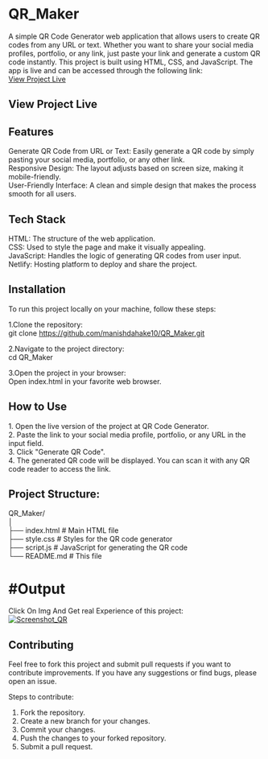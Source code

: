 # QR_Maker
A simple QR Code Generator web application that allows users to create QR codes from any URL or text. Whether you want to share your social media profiles, portfolio, or any link, just paste your link and generate a custom QR code instantly. This project is built using HTML, CSS, and JavaScript. The app is live and can be accessed through the following link:<br>
<a href="https://codifyqr.netlify.app">View Project Live</a>

<h2>View Project Live</h2>

<h2>Features</h2>
Generate QR Code from URL or Text: Easily generate a QR code by simply pasting your social media, portfolio, or any other link.<br>
Responsive Design: The layout adjusts based on screen size, making it mobile-friendly.<br>
User-Friendly Interface: A clean and simple design that makes the process smooth for all users.<br>

<h2>Tech Stack</h2>
HTML: The structure of the web application.<br>
CSS: Used to style the page and make it visually appealing.<br>
JavaScript: Handles the logic of generating QR codes from user input.<br>
Netlify: Hosting platform to deploy and share the project.<br>

<h2>Installation</h2>
To run this project locally on your machine, follow these steps:<br>

1.Clone the repository:<br>
git clone https://github.com/manishdahake10/QR_Maker.git<br>

2.Navigate to the project directory:<br>
cd QR_Maker<br>

3.Open the project in your browser:<br>
Open index.html in your favorite web browser.<br>

<h2>How to Use</h2>
1. Open the live version of the project at QR Code Generator.<br>
2. Paste the link to your social media profile, portfolio, or any URL in the input field.<br>
3. Click "Generate QR Code".<br>
4. The generated QR code will be displayed. You can scan it with any QR code reader to access the link.<br>

<h2>Project Structure:</h2>
QR_Maker/<br>
│<br>
├── index.html          # Main HTML file<br>
├── style.css           # Styles for the QR code generator<br>
├── script.js           # JavaScript for generating the QR code<br>
└── README.md           # This file<br>

# #Output
Click On Img And Get real Experience of this project:<br>
<a href="https://codifyqr.netlify.app">![Screenshot_QR](https://github.com/user-attachments/assets/c073439a-59f7-4a79-89b8-dab940ec1252)</a>


<h2>Contributing</h2>
Feel free to fork this project and submit pull requests if you want to contribute improvements. If you have any suggestions or find bugs, please open an issue.

Steps to contribute:
1. Fork the repository.<br>
2. Create a new branch for your changes.<br>
3. Commit your changes.<br>
4. Push the changes to your forked repository.<br>
5. Submit a pull request.<br>
